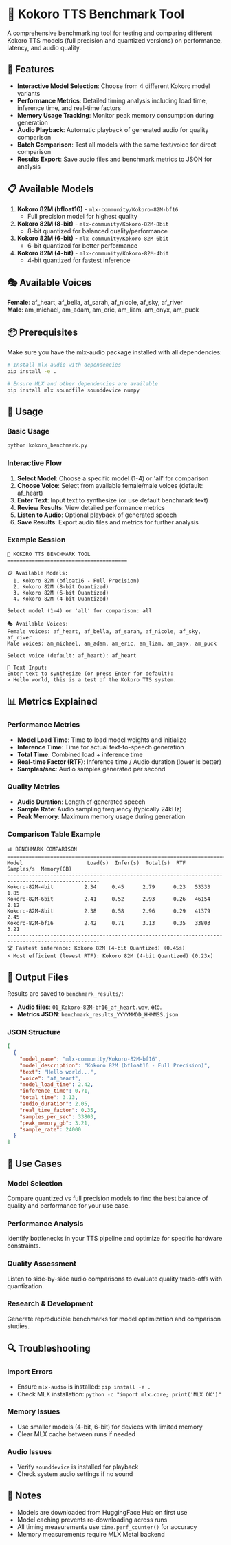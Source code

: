 # 🎤 Kokoro TTS Benchmark Tool

A comprehensive benchmarking tool for testing and comparing different Kokoro TTS models (full precision and quantized versions) on performance, latency, and audio quality.

## 🚀 Features

- **Interactive Model Selection**: Choose from 4 different Kokoro model variants
- **Performance Metrics**: Detailed timing analysis including load time, inference time, and real-time factors
- **Memory Usage Tracking**: Monitor peak memory consumption during generation
- **Audio Playback**: Automatic playback of generated audio for quality comparison
- **Batch Comparison**: Test all models with the same text/voice for direct comparison
- **Results Export**: Save audio files and benchmark metrics to JSON for analysis

## 📋 Available Models

1. **Kokoro 82M (bfloat16)** - `mlx-community/Kokoro-82M-bf16`
   - Full precision model for highest quality
2. **Kokoro 82M (8-bit)** - `mlx-community/Kokoro-82M-8bit` 
   - 8-bit quantized for balanced quality/performance
3. **Kokoro 82M (6-bit)** - `mlx-community/Kokoro-82M-6bit`
   - 6-bit quantized for better performance
4. **Kokoro 82M (4-bit)** - `mlx-community/Kokoro-82M-4bit`
   - 4-bit quantized for fastest inference

## 🎭 Available Voices

**Female**: af_heart, af_bella, af_sarah, af_nicole, af_sky, af_river  
**Male**: am_michael, am_adam, am_eric, am_liam, am_onyx, am_puck

## 📦 Prerequisites

Make sure you have the mlx-audio package installed with all dependencies:

```bash
# Install mlx-audio with dependencies
pip install -e .

# Ensure MLX and other dependencies are available
pip install mlx soundfile sounddevice numpy
```

## 🔧 Usage

### Basic Usage

```bash
python kokoro_benchmark.py
```

### Interactive Flow

1. **Select Model**: Choose a specific model (1-4) or 'all' for comparison
2. **Choose Voice**: Select from available female/male voices (default: af_heart)
3. **Enter Text**: Input text to synthesize (or use default benchmark text)
4. **Review Results**: View detailed performance metrics
5. **Listen to Audio**: Optional playback of generated speech
6. **Save Results**: Export audio files and metrics for further analysis

### Example Session

```
🎤 KOKORO TTS BENCHMARK TOOL
=======================================

📋 Available Models:
  1. Kokoro 82M (bfloat16 - Full Precision)
  2. Kokoro 82M (8-bit Quantized)
  3. Kokoro 82M (6-bit Quantized)
  4. Kokoro 82M (4-bit Quantized)

Select model (1-4) or 'all' for comparison: all

🎭 Available Voices:
Female voices: af_heart, af_bella, af_sarah, af_nicole, af_sky, af_river
Male voices: am_michael, am_adam, am_eric, am_liam, am_onyx, am_puck

Select voice (default: af_heart): af_heart

📝 Text Input:
Enter text to synthesize (or press Enter for default):
> Hello world, this is a test of the Kokoro TTS system.
```

## 📊 Metrics Explained

### Performance Metrics
- **Model Load Time**: Time to load model weights and initialize
- **Inference Time**: Time for actual text-to-speech generation
- **Total Time**: Combined load + inference time
- **Real-time Factor (RTF)**: Inference time / Audio duration (lower is better)
- **Samples/sec**: Audio samples generated per second

### Quality Metrics
- **Audio Duration**: Length of generated speech
- **Sample Rate**: Audio sampling frequency (typically 24kHz)
- **Peak Memory**: Maximum memory usage during generation

### Comparison Table Example
```
📊 BENCHMARK COMPARISON
====================================================================================================
Model                     Load(s)  Infer(s)  Total(s)  RTF    Samples/s  Memory(GB)
----------------------------------------------------------------------------------------------------
Kokoro-82M-4bit          2.34     0.45      2.79      0.23   53333      1.85      
Kokoro-82M-6bit          2.41     0.52      2.93      0.26   46154      2.12      
Kokoro-82M-8bit          2.38     0.58      2.96      0.29   41379      2.45      
Kokoro-82M-bf16          2.42     0.71      3.13      0.35   33803      3.21      
----------------------------------------------------------------------------------------------------
🏆 Fastest inference: Kokoro 82M (4-bit Quantized) (0.45s)
⚡ Most efficient (lowest RTF): Kokoro 82M (4-bit Quantized) (0.23x)
```

## 💾 Output Files

Results are saved to `benchmark_results/`:
- **Audio files**: `01_Kokoro-82M-bf16_af_heart.wav`, etc.
- **Metrics JSON**: `benchmark_results_YYYYMMDD_HHMMSS.json`

### JSON Structure
```json
[
  {
    "model_name": "mlx-community/Kokoro-82M-bf16",
    "model_description": "Kokoro 82M (bfloat16 - Full Precision)",
    "text": "Hello world...",
    "voice": "af_heart",
    "model_load_time": 2.42,
    "inference_time": 0.71,
    "total_time": 3.13,
    "audio_duration": 2.05,
    "real_time_factor": 0.35,
    "samples_per_sec": 33803,
    "peak_memory_gb": 3.21,
    "sample_rate": 24000
  }
]
```

## 🎯 Use Cases

### Model Selection
Compare quantized vs full precision models to find the best balance of quality and performance for your use case.

### Performance Analysis
Identify bottlenecks in your TTS pipeline and optimize for specific hardware constraints.

### Quality Assessment
Listen to side-by-side audio comparisons to evaluate quality trade-offs with quantization.

### Research & Development
Generate reproducible benchmarks for model optimization and comparison studies.

## 🔍 Troubleshooting

### Import Errors
- Ensure `mlx-audio` is installed: `pip install -e .`
- Check MLX installation: `python -c "import mlx.core; print('MLX OK')"`

### Memory Issues
- Use smaller models (4-bit, 6-bit) for devices with limited memory
- Clear MLX cache between runs if needed

### Audio Issues
- Verify `sounddevice` is installed for playback
- Check system audio settings if no sound

## 📝 Notes

- Models are downloaded from HuggingFace Hub on first use
- Model caching prevents re-downloading across runs
- All timing measurements use `time.perf_counter()` for accuracy
- Memory measurements require MLX Metal backend